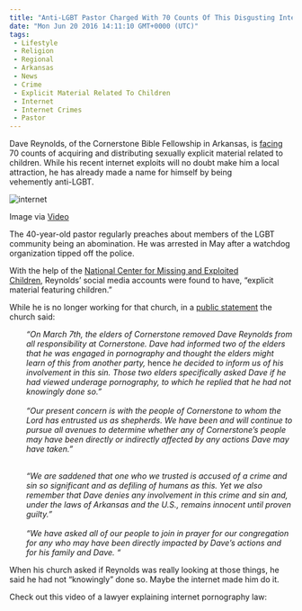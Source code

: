 ```yaml
---
title: "Anti-LGBT Pastor Charged With 70 Counts Of This Disgusting Internet Crime"
date: "Mon Jun 20 2016 14:11:10 GMT+0000 (UTC)"
tags: 
 - Lifestyle
 - Religion
 - Regional
 - Arkansas
 - News
 - Crime
 - Explicit Material Related To Children
 - Internet
 - Internet Crimes
 - Pastor
---
```

<p><!--OffDef--></p><p><!--Ads1--></p><p>Dave Reynolds, of the Cornerstone Bible Fellowship in Arkansas, is <a href="http://deadstate.org/vehemently-anti-gay-christian-pastor-charged-with-70-counts-of-possessing-sexually-explicit-images-of-children/" onclick="__gaTracker(&apos;send&apos;, &apos;event&apos;, &apos;outbound-article&apos;, &apos;http://deadstate.org/vehemently-anti-gay-christian-pastor-charged-with-70-counts-of-possessing-sexually-explicit-images-of-children/&apos;, &apos;facing&apos;);" target="_blank">facing</a> 70 counts of acquiring and distributing sexually explicit material related to children. While his recent internet exploits will no doubt make him a local attraction, he has already made a name for himself by being vehemently&#xA0;anti-LGBT.</p><div id="attachment_138139" style="width: 650px" class="wp-caption aligncenter"><img class="size-full wp-image-138139" src="//i2.wp.com/cdn.liberalamerica.org/wp-content/uploads/2016/06/pastor-e1466430656296.png?resize=640%2C380" alt="internet" data-recalc-dims="1">
<p class="wp-caption-text">Image via <a href="https://www.youtube.com/watch?v=4jOUXJveq2s" onclick="__gaTracker(&apos;send&apos;, &apos;event&apos;, &apos;outbound-article&apos;, &apos;https://www.youtube.com/watch?v=4jOUXJveq2s&apos;, &apos;Video&apos;);">Video</a></p>
</div><p>The 40-year-old pastor regularly preaches about members of the LGBT community being an abomination. He was arrested in May after a watchdog organization tipped off the police.</p><p>With the help of the&#xA0;<a href="http://www.missingkids.com/home" onclick="__gaTracker(&apos;send&apos;, &apos;event&apos;, &apos;outbound-article&apos;, &apos;http://www.missingkids.com/home&apos;, &apos;National Center for Missing and Exploited Children&apos;);">National Center for Missing and Exploited Children</a>,&#xA0;Reynolds&#x2019; social media accounts were found to have, &#x201C;explicit material featuring children.&#x201D;</p><p>While he is no longer working for that church, in a <a href="http://www.arkansasmatters.com/news/local-news/former-sherwood-pastor-arrested-in-child-porn-case" onclick="__gaTracker(&apos;send&apos;, &apos;event&apos;, &apos;outbound-article&apos;, &apos;http://www.arkansasmatters.com/news/local-news/former-sherwood-pastor-arrested-in-child-porn-case&apos;, &apos;public statement&apos;);" target="_blank">public statement</a>&#xA0;the church said:</p><div style="padding-left: 30px;"><em>&#x201C;On March 7th, the elders of Cornerstone removed Dave Reynolds from all responsibility at Cornerstone. Dave had informed two of the elders that he was engaged in pornography and thought the elders might learn of this from another party, </em>hence<em> he decided to inform us of his involvement in this sin. Those two elders specifically asked Dave if he had viewed underage pornography, to which he replied that he had not knowingly done so.&#x201D;</em></div><div style="padding-left: 30px;"><em>&#xA0;</em></div><div style="padding-left: 30px;"><em>&#x201C;Our present concern is with the people of Cornerstone to whom the Lord has entrusted us as shepherds. We have been and will continue to pursue all avenues to determine whether any of Cornerstone&#x2019;s people may have been directly or indirectly affected by any actions Dave may have taken.&#x201D;</em></div><p><!--Ads2--></p><div style="padding-left: 30px;"><em>&#xA0;</em></div><div style="padding-left: 30px;"><em>&#x201C;We are saddened that one who we trusted is accused of a crime and sin so significant and as defiling of humans as this. Yet we also remember that Dave denies any involvement in this crime and sin and, under the laws of Arkansas and the U.S., remains innocent until proven guilty.&#x201D;</em></div><div style="padding-left: 30px;"><em>&#xA0;</em></div><div style="padding-left: 30px;"><em>&#x201C;We have asked all of our people to join in prayer for our congregation for any who may have been directly impacted by Dave&#x2019;s actions and for his family and Dave. &#x201C;</em></div><p>When his church asked if Reynolds was really looking at those things, he said he had not &#x201C;knowingly&#x201D; done so. Maybe the internet made him do it.</p><p>Check out this video of a lawyer explaining internet pornography law:</p>